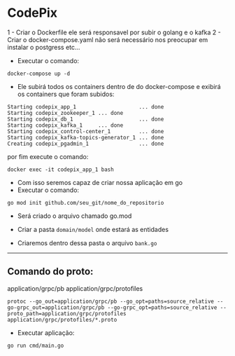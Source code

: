 # CodePix

1 - Criar o Dockerfile ele será responsavel por subir o golang e o kafka
2 - Criar o docker-compose.yaml não será necessário nos preocupar em instalar o postgress etc...

- Executar o comando:

```shell
docker-compose up -d
```

- Ele subirá todos os containers dentro de do docker-compose e exibirá os containers que foram subidos:

```shell
Starting codepix_app_1                    ... done
Starting codepix_zookeeper_1 ... done
Starting codepix_db_1                     ... done
Starting codepix_kafka_1     ... done
Starting codepix_control-center_1         ... done
Starting codepix_kafka-topics-generator_1 ... done
Creating codepix_pgadmin_1                ... done
```
por fim execute o comando:

```shell
docker exec -it codepix_app_1 bash
```

- Com isso seremos capaz de criar nossa aplicação em go
- Executar o comando:

```shell
go mod init github.com/seu_git/nome_do_repositorio
```

- Será criado o arquivo chamado go.mod

- Criar a pasta `domain/model` onde estará as entidades
- Criaremos dentro dessa pasta o arquivo `bank.go`


---

## Comando do proto:
application/grpc/pb
application/grpc/protofiles
```shell
protoc --go_out=application/grpc/pb --go_opt=paths=source_relative --go-grpc_out=application/grpc/pb --go-grpc_opt=paths=source_relative --proto_path=application/grpc/protofiles application/grpc/protofiles/*.proto
```

- Executar aplicação:

```shell
go run cmd/main.go
```
